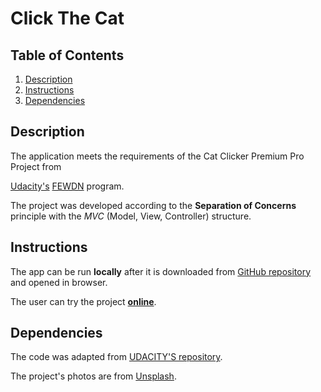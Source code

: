# Click The Cat


## Table of Contents

1. [Description](#description)
2. [Instructions](#instructions)
3. [Dependencies](#dependencies)


## Description

The application meets the requirements of the Cat Clicker Premium Pro Project from

[Udacity's](https://www.udacity.com/) [FEWDN](https://www.udacity.com/course/front-end-web-developer-nanodegree--nd0011) program.

The project was developed according to the **Separation of Concerns** principle with the *MVC* (Model, View, Controller) structure.


## Instructions

The app can be run **locally** after it is downloaded from [GitHub repository](https://github.com/ValerMuresan/2019-Click-The-Cat.git) and opened in browser.

The user can try the project [**online**](https://valermuresan.github.io/2019-Click-The-Cat/).


## Dependencies

The code was adapted from [UDACITY'S repository](https://github.com/udacity/ud989-cat-clicker-premium-vanilla).

The project's photos are from [Unsplash](https://unsplash.com/).
